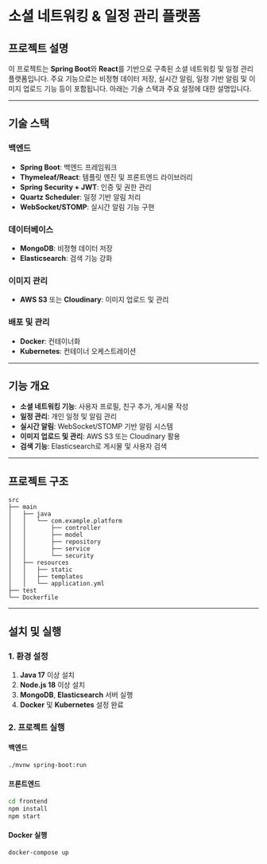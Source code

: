 # 소셜 네트워킹 & 일정 관리 플랫폼

## 프로젝트 설명
이 프로젝트는 **Spring Boot**와 **React**를 기반으로 구축된 소셜 네트워킹 및 일정 관리 플랫폼입니다. 주요 기능으로는 비정형 데이터 저장, 실시간 알림, 일정 기반 알림 및 이미지 업로드 기능 등이 포함됩니다. 아래는 기술 스택과 주요 설정에 대한 설명입니다.

---

## 기술 스택

### **백엔드**
- **Spring Boot**: 백엔드 프레임워크
- **Thymeleaf/React**: 템플릿 엔진 및 프론트엔드 라이브러리
- **Spring Security + JWT**: 인증 및 권한 관리
- **Quartz Scheduler**: 일정 기반 알림 처리
- **WebSocket/STOMP**: 실시간 알림 기능 구현

### **데이터베이스**
- **MongoDB**: 비정형 데이터 저장
- **Elasticsearch**: 검색 기능 강화

### **이미지 관리**
- **AWS S3** 또는 **Cloudinary**: 이미지 업로드 및 관리

### **배포 및 관리**
- **Docker**: 컨테이너화
- **Kubernetes**: 컨테이너 오케스트레이션

---

## 기능 개요
- **소셜 네트워킹 기능**: 사용자 프로필, 친구 추가, 게시물 작성
- **일정 관리**: 개인 일정 및 알림 관리
- **실시간 알림**: WebSocket/STOMP 기반 알림 시스템
- **이미지 업로드 및 관리**: AWS S3 또는 Cloudinary 활용
- **검색 기능**: Elasticsearch로 게시물 및 사용자 검색

---

## 프로젝트 구조
```plaintext
src
├── main
│   ├── java
│   │   └── com.example.platform
│   │       ├── controller
│   │       ├── model
│   │       ├── repository
│   │       ├── service
│   │       └── security
│   ├── resources
│   │   ├── static
│   │   ├── templates
│   │   └── application.yml
├── test
└── Dockerfile
```

---

## 설치 및 실행

### **1. 환경 설정**
1. **Java 17** 이상 설치
2. **Node.js 18** 이상 설치
3. **MongoDB**, **Elasticsearch** 서버 실행
4. **Docker** 및 **Kubernetes** 설정 완료

### **2. 프로젝트 실행**

#### **백엔드**
```bash
./mvnw spring-boot:run
```

#### **프론트엔드**
```bash
cd frontend
npm install
npm start
```

#### **Docker 실행**
```bash
docker-compose up
```